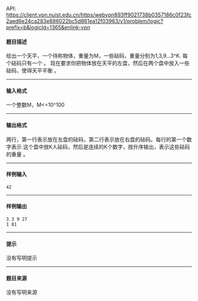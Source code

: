 API: https://client.vpn.nuist.edu.cn/https/webvpn893ff9021738b0357186c0f23fc2aed6e24ca283e886022bc5d861ea12f03963/v1/problem/logic?prefix=b&logicId=1365&enlink-vpn

#### 题目描述

给出一个天平，一个待称物体，重量为M，一些砝码，重量分别为1,3,9...3^K. 每个砝码只有一个 。 现在要求你把物体放在天平的左盘，然后在两个盘中放入一些砝码，使得天平平衡 。

---

#### 输入格式

一个整数M，M<=10^100

---

#### 输出格式

两行，第一行表示放在左盘的砝码，第二行表示放在右盘的砝码。每行的第一个数字表示 这个盘中放K人砝码，然后是连续的K个数字，按升序输出，表示这些砝码的重量 。

---

#### 样例输入
```
42
```

---

#### 样例输出
```
3 3 9 27
1 81
```

---

#### 提示

没有写明提示

---

#### 题目来源

没有写明来源